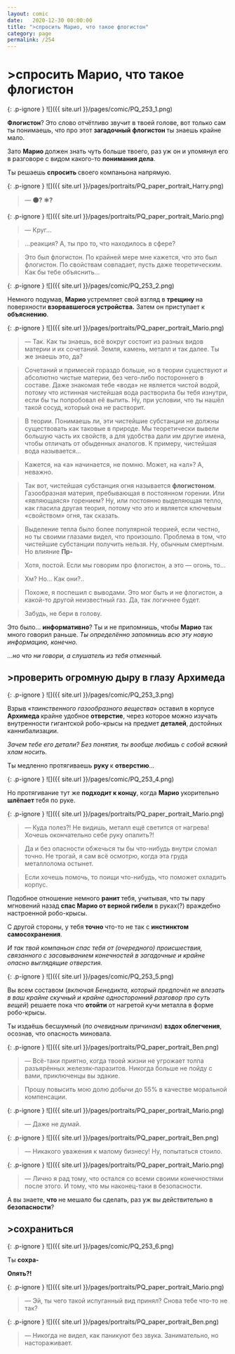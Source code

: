 ```yaml
---
layout: comic
date:   2020-12-30 00:00:00 
title: ">спросить Марио, что такое флогистон"
category: page
permalink: /254
---
```

# >спросить Марио, что такое флогистон

{: .p-ignore }
![]({{ site.url }}/pages/comic/PQ_253_1.png)

<strong>Флогистон</strong>? Это слово отчётливо звучит в твоей голове, вот только сам ты понимаешь, что про этот <strong>загадочный флогистон </strong>ты знаешь крайне мало.

Зато <strong>Марио </strong>должен знать чуть больше твоего, раз уж он и упомянул его в разговоре с видом какого-то <strong>понимания дела</strong>. 

Ты решаешь <strong>спросить </strong>своего компаньона напрямую.

{: .p-ignore }
![]({{ site.url }}/pages/portraits/PQ_paper_portrait_Harry.png)

<blockquote>— <strong>⚫? ⚛️?</strong></blockquote>

{: .p-ignore }
![]({{ site.url }}/pages/portraits/PQ_paper_portrait_Mario.png)

<blockquote>— Круг… </blockquote>

<blockquote>…реакция? А, ты про то, что находилось в сфере?</blockquote>

<blockquote>Это был флогистон. По крайней мере мне кажется, что это был флогистон. По свойствам совпадает, пусть даже теоретическим. Как бы тебе объяснить…</blockquote>

{: .p-ignore }
![]({{ site.url }}/pages/comic/PQ_253_2.png)

Немного подумав, <strong>Марио </strong>устремляет свой взгляд в <strong>трещину </strong>на поверхности <strong>взорвавшегося устройства.</strong> Затем он приступает к <strong>объяснению</strong>.

{: .p-ignore }
![]({{ site.url }}/pages/portraits/PQ_paper_portrait_Mario.png)

<blockquote>— Так. Как ты знаешь, всё вокруг состоит из разных видов материи и их сочетаний. Земля, камень, металл и так далее. Ты же знаешь это, да?</blockquote>

<blockquote>Сочетаний и примесей гораздо больше, но в теории существуют и абсолютно чистые материи, без чего-либо постороннего в составе. Даже знакомая тебе «вода» не является чистой водой, потому что истинная чистейшая вода растворила бы тебя изнутри, если бы ты попробовал её выпить. Ну, при условии, что ты нашёл такой сосуд, который она не растворит.</blockquote>

<blockquote>В теории. Понимаешь ли, эти чистейшие субстанции не должны существовать как таковые в природе. Мы теоретически вывели большую часть их свойств, а для удобства дали им другие имена, чтобы отличать от обыденных аналогов. К примеру, чистейшая вода называется…</blockquote>

<blockquote>Кажется, на «а» начинается, не помню. Может, на «ал»? А, неважно.</blockquote>

<blockquote>Так вот, чистейшая субстанция огня называется <strong>флогистоном</strong>. Газообразная материя, пребывающая в постоянном горении. Или «являющаяся» горением? Ну, или постоянно выделяющая тепло, как гласила другая теория, потому что это и является ключевым «свойством» огня, так сказать.</blockquote>

<blockquote>Выделение тепла было более популярной теорией, если честно, но ты своими глазами видел, что произошло. Проблема в том, что чистейшие субстанции получить нельзя. Ну, обычным смертным. Но влияние <strong>Пр-</strong></blockquote>

<blockquote>Хотя, постой. Если мы говорим про флогистон, а это — огонь, то…</blockquote>

<blockquote>Хм? Но… Как они?..</blockquote>

<blockquote>Похоже, я поспешил с выводами. Это мог быть и не флогистон, а какой-то другой неизвестный газ. Да, так логичнее будет.</blockquote>

<blockquote>Забудь, не бери в голову.</blockquote>

Это было… <strong>информативно</strong>? Ты и не припомнишь, чтобы <strong>Марио </strong>так много говорил раньше. <em>Ты определённо запомнишь всю эту новую информацию, конечно.</em>

<em>…но что ни говори, а слушатель из тебя отменный.</em>

## >проверить огромную дыру в глазу Архимеда

{: .p-ignore }
![]({{ site.url }}/pages/comic/PQ_253_3.png)

Взрыв «<em>таинственного газообразного вещества</em>» оставил в корпусе <strong>Архимеда </strong>крайне удобное <strong>отверстие</strong>, через которое можно изучать внутренности гигантской робо-крысы на предмет <strong>деталей</strong>, достойных каннибализации.

<em>Зачем тебе его детали? Без понятия, ты вообще любишь с собой всякий хлам носить.</em>

Ты медленно протягиваешь <strong>руку </strong>к <strong>отверстию</strong>…

{: .p-ignore }
![]({{ site.url }}/pages/comic/PQ_253_4.png)

Но протягивание тут же <strong>подходит к концу</strong>, когда <strong>Марио </strong>укорительно <strong>шлёпает </strong>тебя по руке.

{: .p-ignore }
![]({{ site.url }}/pages/portraits/PQ_paper_portrait_Mario.png)

<blockquote>— Куда полез?! Не видишь, металл ещё светится от нагрева! Хочешь окончательно себе руку опалить?!</blockquote>

<blockquote>Да и без опасности обжечься ты бы что-нибудь внутри сломал точно. Не трогай, я сам всё осмотрю, когда эта груда металлолома остынет.</blockquote>

<blockquote>Если хочешь помочь, то поищи что-нибудь, что поможет охладить корпус.</blockquote>

Подобное отношение немного <strong>ранит </strong>тебя, учитывая, что ты пару мгновений назад <strong>спас Марио от верной гибели</strong> в руках(?) враждебно настроенной робо-крысы.

С другой стороны, у тебя <strong>точно </strong>что-то не так с <strong>инстинктом самосохранения</strong>.

<em>И так твой компаньон спас тебя от (очередного) происшествия, связанного с засовыванием конечностей в загадочные и крайне опасно выглядящие отверстия.</em>

{: .p-ignore }
![]({{ site.url }}/pages/comic/PQ_253_5.png)

Вы всем составом (<em>включая Бенедикта, который предпочёл не влезать в ваш крайне скучный и крайне односторонний разговор про суть вещей</em>) решаете пока что <strong>отойти</strong> от нагретой кучи металла в форме робо-крысы.

Ты издаёшь бесшумный (<em>по очевидным причинам</em>) <strong>вздох облегчения</strong>, осознав, что опасность миновала.

{: .p-ignore }
![]({{ site.url }}/pages/portraits/PQ_paper_portrait_Ben.png)

<blockquote>— Всё-таки приятно, когда твоей жизни не угрожает толпа разъярённых железяк-паразитов. Никогда больше не пойду с вами, приключенцы вы эдакие.</blockquote>

<blockquote>Прошу повысить мою долю добычи до 55% в качестве моральной компенсации.</blockquote>

{: .p-ignore }
![]({{ site.url }}/pages/portraits/PQ_paper_portrait_Mario.png)

<blockquote>— Даже не думай.</blockquote>

{: .p-ignore }
![]({{ site.url }}/pages/portraits/PQ_paper_portrait_Ben.png)

<blockquote>— Никакого уважения к малому бизнесу! Ну, попытаться стоило. </blockquote>

{: .p-ignore }
![]({{ site.url }}/pages/portraits/PQ_paper_portrait_Mario.png)

<blockquote>— Лично я рад тому, что остался со всеми своими конечностями после этого. И тому, что мы наконец-таки в безопасности.</blockquote>

А вы знаете, <strong>что </strong>не мешало бы сделать, раз уж вы действительно в <strong>безопасности</strong>?

## >сохраниться

{: .p-ignore }
![]({{ site.url }}/pages/comic/PQ_253_6.png)

Ты <strong>сохра-</strong>

<strong>Опять?!</strong>

{: .p-ignore }
![]({{ site.url }}/pages/portraits/PQ_paper_portrait_Mario.png)

<blockquote>— Эй, ты чего такой испуганный вид принял? Снова тебе что-то не так?</blockquote>

{: .p-ignore }
![]({{ site.url }}/pages/portraits/PQ_paper_portrait_Ben.png)

<blockquote>— Никогда не видел, как паникуют без звука. Занимательно, но настораживает.</blockquote>
